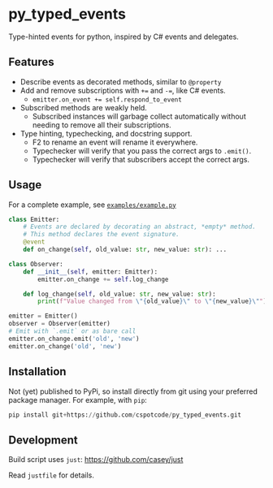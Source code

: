 # py_typed_events

Type-hinted events for python, inspired by C# events and delegates.

## Features

- Describe events as decorated methods, similar to `@property`
- Add and remove subscriptions with `+=` and `-=`, like C# events.
  - `emitter.on_event += self.respond_to_event`
- Subscribed methods are weakly held.
  - Subscribed instances will garbage collect automatically without needing to remove all their subscriptions.
- Type hinting, typechecking, and docstring support.
  - F2 to rename an event will rename it everywhere.
  - Typechecker will verify that you pass the correct args to `.emit()`.
  - Typechecker will verify that subscribers accept the correct args.
<!--
  - Hovering over an event will show the docstring.
  - Typechecker can remind you when your event subscription is incompatible.
  with the event.
-->

## Usage

For a complete example, see [`examples/example.py`](examples/example.py)

```python
class Emitter:
    # Events are declared by decorating an abstract, *empty* method.
    # This method declares the event signature.
    @event
    def on_change(self, old_value: str, new_value: str): ...

class Observer:
    def __init__(self, emitter: Emitter):
        emitter.on_change += self.log_change

    def log_change(self, old_value: str, new_value: str):
        print(f"Value changed from \"{old_value}\" to \"{new_value}\"")

emitter = Emitter()
observer = Observer(emitter)
# Emit with `.emit` or as bare call
emitter.on_change.emit('old', 'new')
emitter.on_change('old', 'new')
```

## Installation

Not (yet) published to PyPi, so install directly from git using your preferred
package manager.  For example, with `pip`:

```python
pip install git+https://github.com/cspotcode/py_typed_events.git
```

## Development

Build script uses `just`: https://github.com/casey/just

Read `justfile` for details.
